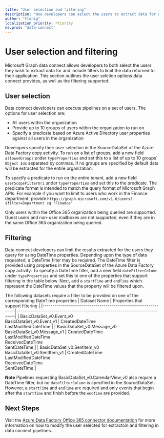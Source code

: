 ```yaml
---
title: "User selection and filtering"
description: "How developers can select the users to extract data for and filter the data returned"
author: "tlenig"
localization_priority: Priority
ms.prod: "data-connect"
---
```


# User selection and filtering 

Microsoft Graph data connect allows developers to both select the users they wish to extract data for and include filters to limit the data returned to their application. This section outlines the user selction options data connect provides, as well as the filtering supported. 

## User selection 

Data connect developers can execute pipelines on a set of users. The options for user selection are:
- All users within the organization
- Provide up to 10 groups of users within the organization to run on 
- Specify a predicate based on Azure Active Directory user properties against all users in the organization 

Developers specify their user selection in the SourceDataSet of the Azure Data Factory copy activity. To run on a list of groups, add a new field `allowedGroups` under `typeProperties` and set this to a list of up to 10 groups' `Object Ids` separated by commas. If no groups are specified by default data will be extracted for the entire organization. 

To specify a predicate to run on the entire tenant, add a new field `userScopeFilterUri` under `typeProperties` and set this to the predicate. The predicate format is intended to match the query format of Microsoft Graph APIs. For example if you want to limit to users who work in the Finance department, provide `https://graph.microsoft.com/v1.0/users?$filter=Department eq 'Finance'`

Only users within the Office 365 organization being queried are supported. Guest users and non-user mailboxes are not supported, even if they are in the same Office 365 organization being queried.

## Filtering 

Data connect developers can limit the results extracted for the users they query for using DateTime properties. Depending upon the type of data requested, a DateTime filter may be required. The DateTime filter is provided using properties in the SourceDataSet of the Azure Data Factory copy activity. To specify a DateTime filter, add a new field `dateFilterColumn` under `typeProperties` and set this to one of the properties that support filtering in the table below. Next, add a `startTime` and `endTime` which represent the DateTime values that the property will be filtered upon. 

The following datasets require a filter to be provided on one of the corresponding DateTime properties
| Dataset Name                                                   | Properties that support filtering                                           | 
|----------------------------------------------------------------|-----------------------------------------------------------------------------| 
| BasicDataSet_v0.Event_v0<br>BasicDataSet_v0.Event_v1           | CreatedDateTime<br>LastModifiedDateTime                                     | 
| BasicDataSet_v0.Message_v0<br>BasicDataSet_v0.Message_v1       | CreatedDateTime<br>LastModifiedDateTime<br>ReceivedDateTime<br>SentDateTime | 
| BasicDataSet_v0.SentItem_v0<br>BasicDataSet_v0.SentItem_v1     | CreatedDateTime<br>LastModifiedDateTime<br>ReceivedDateTime<br>SentDateTime |

**Note** Pipelines requesting BasicDataSet_v0.CalendarView_v0 also require a DateTime filter, but no `dateFilterColumn` is specified in the SourceDataSet. However, a `startTime` and `endTime` are required and only events that begin after the `startTime` and finish before the `endTime` are provided.

## Next Steps 

Visit the [Azure Data Factory Office 365 connector documentation](https://docs.microsoft.com/en-us/azure/data-factory/connector-office-365) for more information on how to modify the user selected for extractoin and filtering in data connect pipelines. 

  